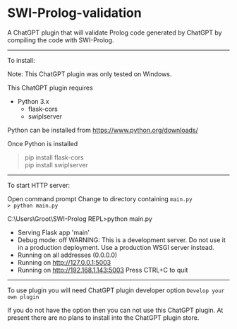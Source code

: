 # SWI-Prolog-validation
A ChatGPT plugin that will validate Prolog code generated by ChatGPT by compiling the code with SWI-Prolog.

---

To install:

Note: This ChatGPT plugin was only tested on Windows.

This ChatGPT plugin requires 
* Python 3.x
   * flask-cors
   * swiplserver

Python can be installed from https://www.python.org/downloads/  

Once Python is installed  
> pip install flask-cors  
> pip install swiplserver  

---

To start HTTP server:

Open command prompt
Change to directory containing `main.py`  
`> python main.py`

C:\Users\Groot\SWI-Prolog REPL>python main.py
 * Serving Flask app 'main'
 * Debug mode: off
WARNING: This is a development server. Do not use it in a production deployment. Use a production WSGI server instead.
 * Running on all addresses (0.0.0.0)
 * Running on http://127.0.0.1:5003
 * Running on http://192.168.1.143:5003
Press CTRL+C to quit

---

To use plugin you will need ChatGPT plugin developer option `Develop your own plugin`

If you do not have the option then you can not use this ChatGPT plugin. At present there are no plans to install into the ChatGPT plugin store.



